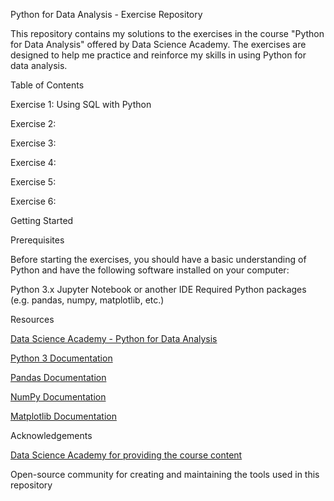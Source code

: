 Python for Data Analysis - Exercise Repository

This repository contains my solutions to the exercises in the course "Python for Data Analysis" offered by Data Science Academy. The exercises are designed to help me practice and reinforce my skills in using Python for data analysis.

Table of Contents

Exercise 1: Using SQL with Python

Exercise 2: 

Exercise 3: 

Exercise 4: 

Exercise 5: 

Exercise 6: 

Getting Started


Prerequisites

Before starting the exercises, you should have a basic understanding of Python and have the following software installed on your computer:

Python 3.x
Jupyter Notebook or another IDE
Required Python packages (e.g. pandas, numpy, matplotlib, etc.)

Resources

[Data Science Academy - Python for Data Analysis](https://www.datascienceacademy.com.br/course/analise-de-dados-com-linguagem-python-dsa)

[Python 3 Documentation](https://docs.python.org/3/)

[Pandas Documentation](https://pandas.pydata.org/docs/)

[NumPy Documentation](https://numpy.org/doc/stable/)

[Matplotlib Documentation](https://matplotlib.org/stable/users/index.html)

Acknowledgements

[Data Science Academy for providing the course content](https://www.datascienceacademy.com.br/start)

Open-source community for creating and maintaining the tools used in this repository
